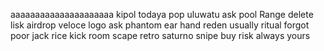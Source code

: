 aaaaaaaaaaaaaaaaaaaaa
kipol
todaya
pop
uluwatu
ask 
pool
Range
delete
lisk airdrop
veloce
logo
ask
phantom
ear
hand
reden
usually
ritual
forgot
poor
jack
rice
kick
room
scape
retro
saturno
snipe
buy
risk
always
yours
